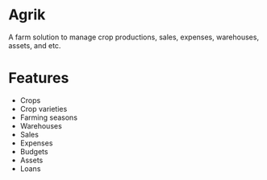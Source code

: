 # Agrik
A farm solution to manage crop productions, sales, expenses, warehouses, assets, and etc.

# Features
- Crops
- Crop varieties
- Farming seasons
- Warehouses
- Sales
- Expenses
- Budgets
- Assets
- Loans
